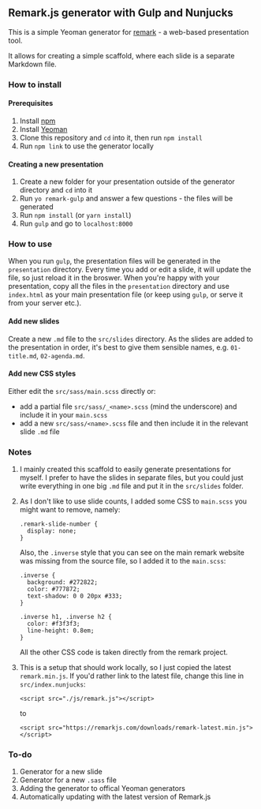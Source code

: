 ## Remark.js generator with Gulp and Nunjucks

This is a simple Yeoman generator for [remark](https://remarkjs.com/) -
a web-based presentation tool.

It allows for creating a simple scaffold, where each slide is a separate Markdown file.

### How to install

#### Prerequisites

1. Install [npm](https://www.npmjs.com/get-npm)
2. Install [Yeoman](http://yeoman.io/learning/index.html)
3. Clone this repository and `cd` into it, then run `npm install`
4. Run `npm link` to use the generator locally

#### Creating a new presentation

1. Create a new folder for your presentation outside of the generator directory and `cd` into it 
2. Run `yo remark-gulp` and answer a few questions - the files will be generated
3. Run `npm install` (or `yarn install`)
4. Run `gulp` and go to `localhost:8000`

### How to use

When you run `gulp`, the presentation files will be generated in the 
`presentation` directory. Every time you add or edit a slide, it will
update the file, so just reload it in the broswer. When you're happy with
your presentation, copy all the files in the `presentation` directory and
use `index.html` as your main presentation file (or keep using `gulp`, or 
serve it from your server etc.).

####  Add new slides 
Create a new `.md` file to the `src/slides` directory. As the slides are 
added to the presentation in order, it's best to give them sensible names, 
e.g. `01-title.md`, `02-agenda.md`.

#### Add new CSS styles
Either edit the `src/sass/main.scss` directly or:
- add a partial file `src/sass/_<name>.scss` (mind the underscore) and 
  include it in your `main.scss`
- add a new `src/sass/<name>.scss` file and then include it in the relevant
  slide `.md` file

### Notes

1. I mainly created this scaffold to easily generate presentations for    
  myself. I prefer to have the slides in separate files, but you could just 
  write everything in one big `.md` file and put it in the `src/slides` 
  folder. 

2. As I don't like to use slide counts, I added some CSS to `main.scss`
  you might want to remove, namely:

    ```
    .remark-slide-number {
      display: none;
    }
    ```

    Also, the `.inverse` style that you can see on the main remark website
    was missing from the source file, so I added it to the `main.scss`:

    ```
    .inverse {
      background: #272822;
      color: #777872;
      text-shadow: 0 0 20px #333;
    }

    .inverse h1, .inverse h2 {
      color: #f3f3f3;
      line-height: 0.8em;
    }
    ```

    All the other CSS code is taken directly from the remark project.

3. This is a setup that should work locally, so I just copied the latest
  `remark.min.js`. If you'd rather link to the latest file, change this
  line in `src/index.nunjucks`:

    ```
    <script src="./js/remark.js"></script>
    ```
    to

    ```
    <script src="https://remarkjs.com/downloads/remark-latest.min.js"></script>
    ```

### To-do

1. Generator for a new slide
2. Generator for a new `.sass` file
3. Adding the generator to offical Yeoman generators
4. Automatically updating with the latest version of Remark.js
